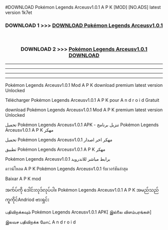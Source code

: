 #DOWNLOAD Pokémon Legends Arceusv1.0.1 A P K [MOD] [NO.ADS] latest version 1k7et



<div align="center">

<h3>DOWNLOAD 1 >>> <a href="https://teeasianyam.web.app?sq=Pokémon Legends Arceusv1.0.1">DOWNLOAD Pokémon Legends Arceusv1.0.1 </a></h3><br>

<h3>DOWNLOAD 2 >>> <a href="https://teeasianyam.web.app?sq=Pokémon Legends Arceusv1.0.1 ">Pokémon Legends Arceusv1.0.1  DOWNLOAD </a></h3>

</div>


----------------------------------------------------------

----------------------------------------------------------

----------------------------------------------------------

----------------------------------------------------------


Pokémon Legends Arceusv1.0.1  Mod A P K download premium latest version Unlocked

Télécharger Pokémon Legends Arceusv1.0.1  A P K pour A n d r o i d Gratuit

download Pokémon Legends Arceusv1.0.1  Mod A P K premium latest version Unlocked

تحميل Pokémon Legends Arceusv1.0.1  APK - تنزيل برنامج Pokémon Legends Arceusv1.0.1  A P K مهكر

تحميل Pokémon Legends Arceusv1.0.1  مهكر اخر اصدار

تطبيق Pokémon Legends Arceusv1.0.1  A P K مهكر

Pokémon Legends Arceusv1.0.1  برابط مباشر للاندرويد

ดาวน์โหลด A P K Pokémon Legends Arceusv1.0.1  รับเวอร์ชันล่าสุด

Baixar A P K mod

အက်ပ်ကို ဒေါင်းလုဒ်လုပ်ပါ။ Pokémon Legends Arceusv1.0.1  A P K အမည်သည်ကူကိုင်Andriod ဗားရှင်း

பதிவிறக்கவும் Pokémon Legends Arceusv1.0.1  APK[ இல்லை விளம்பரங்கள்] 
 
இலவச பதிவிறக்க மோட் A n d r o i d



